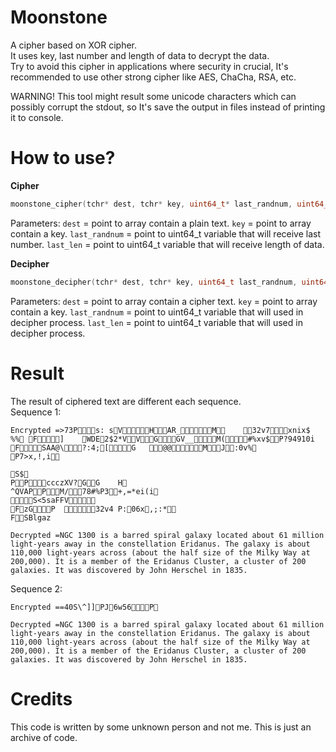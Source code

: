 # Moonstone
A cipher based on XOR cipher. <br>
It uses key, last number and length of data to decrypt the data. <br>
Try to avoid this cipher in applications where security in crucial, It's recommended to use other strong cipher like AES, ChaCha, RSA, etc. <br>

WARNING!
This tool might result some unicode characters which can possibly corrupt the stdout, so It's save the output in files instead of printing it to console. 

# How to use?
**Cipher** <br>
```cpp
moonstone_cipher(tchr* dest, tchr* key, uint64_t* last_randnum, uint64_t* last_len)
```
Parameters:
`dest` = point to array contain a plain text.
`key` = point to array contain a key.
`last_randnum` = point to uint64_t variable that will receive last number.
`last_len` = point to uint64_t variable that will receive length of data.

**Decipher** <br>
```cpp
moonstone_decipher(tchr* dest, tchr* key, uint64_t last_randnum, uint64_t last_len)
```
Parameters:
`dest` = point to array contain a cipher text.
`key` = point to array contain a key.
`last_randnum` = point to uint64_t variable that will used in decipher process.
`last_len` = point to uint64_t variable that will used in decipher process.

# Result
The result of ciphered text are different each sequence. <br>
Sequence 1:
```
Encrypted =>73Ps: sVHAR_M	32v7xnix$ %%	F]	WDE2$2*VVGGV__M(#%xv$P?94910i FSAA@\?:4;[G	@@MJ:0v%
P7>x,!,i

S$
PPccczXV?GG	H
^QVAPPM/78#%P3+,=*ei(i
S<5saFFV
FzGP	32v4	P:06x,;:*
FSBlgaz

Decrypted =NGC 1300 is a barred spiral galaxy located about 61 million light-years away in the constellation Eridanus. The galaxy is about 110,000 light-years across (about the half size of the Milky Way at 200,000). It is a member of the Eridanus Cluster, a cluster of 200 galaxies. It was discovered by John Herschel in 1835.
```
Sequence 2:
```
Encrypted ==40S\^]]PJ6w56P

Decrypted =NGC 1300 is a barred spiral galaxy located about 61 million light-years away in the constellation Eridanus. The galaxy is about 110,000 light-years across (about the half size of the Milky Way at 200,000). It is a member of the Eridanus Cluster, a cluster of 200 galaxies. It was discovered by John Herschel in 1835.
```

# Credits 
This code is written by some unknown person and not me. This is just an archive of code.

